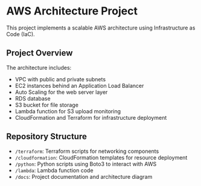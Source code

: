 # AWS Architecture Project

This project implements a scalable AWS architecture using Infrastructure as Code (IaC).

## Project Overview

The architecture includes:
- VPC with public and private subnets
- EC2 instances behind an Application Load Balancer
- Auto Scaling for the web server layer
- RDS database
- S3 bucket for file storage
- Lambda function for S3 upload monitoring
- CloudFormation and Terraform for infrastructure deployment

## Repository Structure

- `/terraform`: Terraform scripts for networking components
- `/cloudformation`: CloudFormation templates for resource deployment
- `/python`: Python scripts using Boto3 to interact with AWS
- `/lambda`: Lambda function code
- `/docs`: Project documentation and architecture diagram

